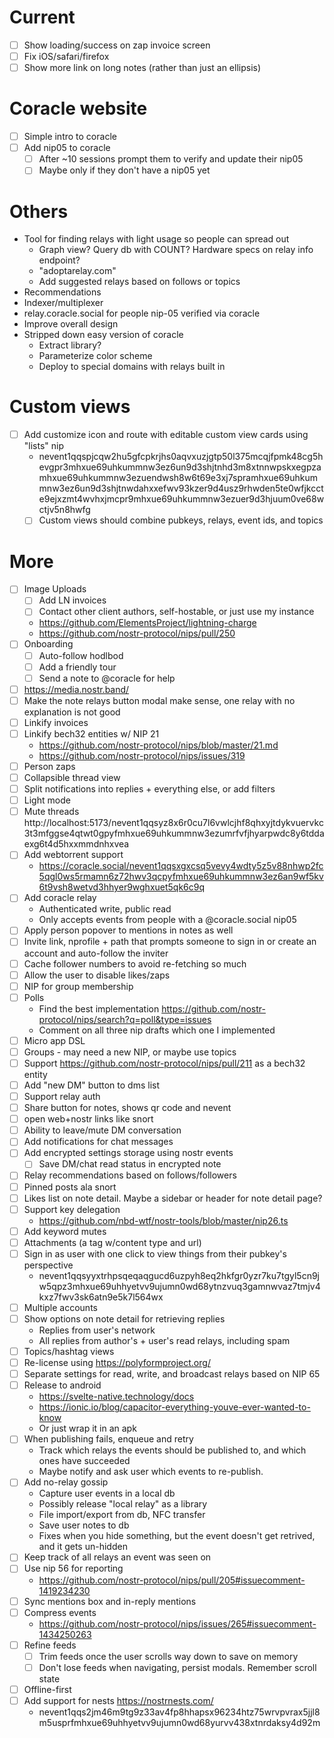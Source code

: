 # Current

- [ ] Show loading/success on zap invoice screen
- [ ] Fix iOS/safari/firefox
- [ ] Show more link on long notes (rather than just an ellipsis)

# Coracle website

- [ ] Simple intro to coracle
- [ ] Add nip05 to coracle
  - [ ] After ~10 sessions prompt them to verify and update their nip05
  - [ ] Maybe only if they don't have a nip05 yet

# Others

- Tool for finding relays with light usage so people can spread out
  - Graph view? Query db with COUNT? Hardware specs on relay info endpoint?
  - "adoptarelay.com"
  - Add suggested relays based on follows or topics
- Recommendations
- Indexer/multiplexer
- relay.coracle.social for people nip-05 verified via coracle
- Improve overall design
- Stripped down easy version of coracle
  - Extract library?
  - Parameterize color scheme
  - Deploy to special domains with relays built in

# Custom views

- [ ] Add customize icon and route with editable custom view cards using "lists" nip
  - nevent1qqspjcqw2hu5gfcpkrjhs0aqvxuzjgtp50l375mcqjfpmk48cg5hevgpr3mhxue69uhkummnw3ez6un9d3shjtnhd3m8xtnnwpskxegpzamhxue69uhkummnw3ezuendwsh8w6t69e3xj7spramhxue69uhkummnw3ez6un9d3shjtnwdahxxefwv93kzer9d4usz9rhwden5te0wfjkccte9ejxzmt4wvhxjmcpr9mhxue69uhkummnw3ezuer9d3hjuum0ve68wctjv5n8hwfg
  - [ ] Custom views should combine pubkeys, relays, event ids, and topics

# More

- [ ] Image Uploads
  - [ ] Add LN invoices
  - [ ] Contact other client authors, self-hostable, or just use my instance
  - https://github.com/ElementsProject/lightning-charge
  - https://github.com/nostr-protocol/nips/pull/250
- [ ] Onboarding
  - [ ] Auto-follow hodlbod
  - [ ] Add a friendly tour
  - [ ] Send a note to @coracle for help
- [ ] https://media.nostr.band/
- [ ] Make the note relays button modal make sense, one relay with no explanation is not good
- [ ] Linkify invoices
- [ ] Linkify bech32 entities w/ NIP 21
  - https://github.com/nostr-protocol/nips/blob/master/21.md
  - https://github.com/nostr-protocol/nips/issues/319
- [ ] Person zaps
- [ ] Collapsible thread view
- [ ] Split notifications into replies + everything else, or add filters
- [ ] Light mode
- [ ] Mute threads http://localhost:5173/nevent1qqsyz8x6r0cu7l6vwlcjhf8qhxyjtdykvuervkc3t3mfggse4qtwt0gpyfmhxue69uhkummnw3ezumrfvfjhyarpwdc8y6tddaexg6t4d5hxxmmdnhxvea
- [ ] Add webtorrent support
  - https://coracle.social/nevent1qqsxgxcsq5vevy4wdty5z5v88nhwp2fc5qgl0ws5rmamn6z72hwv3qcpyfmhxue69uhkummnw3ez6an9wf5kv6t9vsh8wetvd3hhyer9wghxuet5qk6c9q
- [ ] Add coracle relay
  - Authenticated write, public read
  - Only accepts events from people with a @coracle.social nip05
- [ ] Apply person popover to mentions in notes as well
- [ ] Invite link, nprofile + path that prompts someone to sign in or create an account and auto-follow the inviter
- [ ] Cache follower numbers to avoid re-fetching so much
- [ ] Allow the user to disable likes/zaps
- [ ] NIP for group membership
- [ ] Polls
  - Find the best implementation https://github.com/nostr-protocol/nips/search?q=poll&type=issues
  - Comment on all three nip drafts which one I implemented
- [ ] Micro app DSL
- [ ] Groups - may need a new NIP, or maybe use topics
- [ ] Support https://github.com/nostr-protocol/nips/pull/211 as a bech32 entity
- [ ] Add "new DM" button to dms list
- [ ] Support relay auth
- [ ] Share button for notes, shows qr code and nevent
- [ ] open web+nostr links like snort
- [ ] Ability to leave/mute DM conversation
- [ ] Add notifications for chat messages
- [ ] Add encrypted settings storage using nostr events
  - [ ] Save DM/chat read status in encrypted note
- [ ] Relay recommendations based on follows/followers
- [ ] Pinned posts ala snort
- [ ] Likes list on note detail. Maybe a sidebar or header for note detail page?
- [ ] Support key delegation
  - https://github.com/nbd-wtf/nostr-tools/blob/master/nip26.ts
- [ ] Add keyword mutes
- [ ] Attachments (a tag w/content type and url)
- [ ] Sign in as user with one click to view things from their pubkey's perspective
  - nevent1qqsyyxtrhpsqeqaqgucd6uzpyh8eq2hkfgr0yzr7ku7tgyl5cn9jw5qpz3mhxue69uhhyetvv9ujumn0wd68ytnzvuq3gamnwvaz7tmjv4kxz7fwv3sk6atn9e5k7l564wx
- [ ] Multiple accounts
- [ ] Show options on note detail for retrieving replies
  - Replies from user's network
  - All replies from author's + user's read relays, including spam
- [ ] Topics/hashtag views
- [ ] Re-license using https://polyformproject.org/
- [ ] Separate settings for read, write, and broadcast relays based on NIP 65
- [ ] Release to android
  - https://svelte-native.technology/docs
  - https://ionic.io/blog/capacitor-everything-youve-ever-wanted-to-know
  - Or just wrap it in an apk
- [ ] When publishing fails, enqueue and retry
  - Track which relays the events should be published to, and which ones have succeeded
  - Maybe notify and ask user which events to re-publish.
- [ ] Add no-relay gossip
  - Capture user events in a local db
  - Possibly release "local relay" as a library
  - File import/export from db, NFC transfer
  - Save user notes to db
  - Fixes when you hide something, but the event doesn't get retrived, and it gets un-hidden
- [ ] Keep track of all relays an event was seen on
- [ ] Use nip 56 for reporting
  - https://github.com/nostr-protocol/nips/pull/205#issuecomment-1419234230
- [ ] Sync mentions box and in-reply mentions
- [ ] Compress events
  - https://github.com/nostr-protocol/nips/issues/265#issuecomment-1434250263
- [ ] Refine feeds
  - [ ] Trim feeds once the user scrolls way down to save on memory
  - [ ] Don't lose feeds when navigating, persist modals. Remember scroll state
- [ ] Offline-first
- [ ] Add support for nests https://nostrnests.com/
  - nevent1qqs2jm46m9tg9z33av4fp8hhapsx96234htz75wrvpvrax5jjl8m5usprfmhxue69uhhyetvv9ujumn0wd68yurvv438xtnrdaksy4d92m
